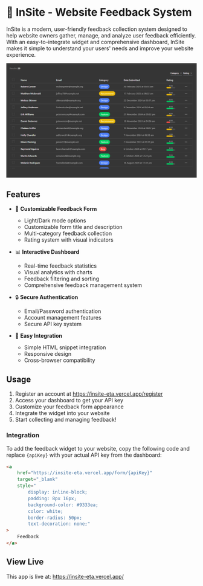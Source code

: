 # 💬 InSite - Website Feedback System

InSite is a modern, user-friendly feedback collection system designed to help website owners gather, manage, and analyze user feedback efficiently. With an easy-to-integrate widget and comprehensive dashboard, InSite makes it simple to understand your users' needs and improve your website experience.

<div align="center">
  <img src="dashboardImage.png" width="600" alt="Dashboard Preview">
</div>

## Features

- 🎨 **Customizable Feedback Form**
  - Light/Dark mode options
  - Customizable form title and description
  - Multi-category feedback collection
  - Rating system with visual indicators

- 📊 **Interactive Dashboard**
  - Real-time feedback statistics
  - Visual analytics with charts
  - Feedback filtering and sorting
  - Comprehensive feedback management system

- 🔒 **Secure Authentication**
  - Email/Password authentication
  - Account management features
  - Secure API key system

- 🔌 **Easy Integration**
  - Simple HTML snippet integration
  - Responsive design
  - Cross-browser compatibility

## Usage

1. Register an account at https://insite-eta.vercel.app/register
2. Access your dashboard to get your API key
3. Customize your feedback form appearance
4. Integrate the widget into your website
5. Start collecting and managing feedback!

### Integration

To add the feedback widget to your website, copy the following code and replace `{apiKey}` with your actual API key from the dashboard:

```html
<a 
    href="https://insite-eta.vercel.app/form/{apiKey}"
    target="_blank"
    style="
        display: inline-block;
        padding: 8px 16px;
        background-color: #9333ea;
        color: white;
        border-radius: 50px;
        text-decoration: none;"
>
    Feedback
</a>
```

## View Live
This app is live at: https://insite-eta.vercel.app/
